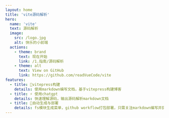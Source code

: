 ```yaml
---
layout: home
title: 'vite源码解析'
hero:
  name: 'vite'
  text: 源码解析
  image:
    src: /logo.jpg
    alt: 快乐的小前端
  actions:
    - theme: brand
      text: 现在开始
      link: /1.指南/源码解析
    - theme: alt
      text: View on GitHub
      link: https://github.com/readVueCode/vite
features:
  - title: 📝vitepress构建
    details: 使用markdown编写文档，基于vitepress构建博客
  - title: ⚡ 使用chatgpt
    details: 快速理解源码，输出源码解析markdown文档
  - title: 🚀自动生成与部署
    details: fs模块生成菜单，github workflow打包部署，只需关注markdown编写并提交
---
```

